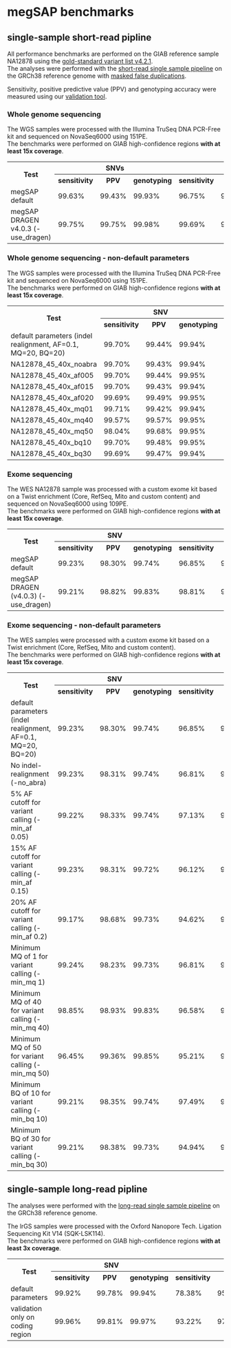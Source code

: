 # megSAP benchmarks

## single-sample short-read pipline

All performance benchmarks are performed on the GIAB reference sample NA12878 using the [gold-standard variant list v4.2.1](https://ftp-trace.ncbi.nlm.nih.gov/giab/ftp/release/NA12878_HG001/NISTv4.2.1/GRCh38/).  
The analyses were performed with the [short-read single sample pipeline](https://github.com/imgag/megSAP/blob/master/src/Pipelines/analyze.php) on the GRCh38 reference genome with [masked false duplications](https://www.nature.com/articles/s41587-021-01158-1).

Sensitivity, positive predictive value (PPV) and genotyping accuracy were measured using our [validation tool](https://github.com/imgag/megSAP/blob/master/src/Tools/validate_NA12878.php).

### Whole genome sequencing

The WGS samples were processed with the Illumina TruSeq DNA PCR-Free kit and sequenced on NovaSeq6000 using 151PE.  
The benchmarks were performed on GIAB high-confidence regions **with at least 15x coverage**.

<table>
  <tr>
    <th rowspan=2>Test</th>
    <th colspan=3>SNVs</th>
    <th colspan=3>InDels</th>
  </tr>
  <tr>
    <th>sensitivity</th>
    <th>PPV</th>
    <th>genotyping</th>
    <th>sensitivity</th>
    <th>PPV</th>
    <th>genotyping</th>
  </tr>
  <tr>
    <td>megSAP default</td> <!--- dataset: NA12878_45 @ 40x --->
 	<td>99.63%</td>
 	<td>99.43%</td>
 	<td>99.93%</td>
 	<td>96.75%</td>
 	<td>99.38%</td>
 	<td>97.95%</td>
  </tr>
  <tr>
    <td>megSAP DRAGEN v4.0.3 (-use_dragen)</td> <!--- dataset: NA12878_45 @ 40x --->
 	<td>99.75%</td>
 	<td>99.75%</td>
 	<td>99.98%</td>
 	<td>99.69%</td>
 	<td>99.66%</td>
 	<td>99.94%</td>
  </tr>
</table>

### Whole genome sequencing - non-default parameters

The WGS samples were processed with the Illumina TruSeq DNA PCR-Free kit and sequenced on NovaSeq6000 using 151PE.  
The benchmarks were performed on GIAB high-confidence regions **with at least 15x coverage**.

<table>
  <tr>
    <th rowspan=2>Test</th>
    <th colspan=3>SNV</th>
    <th colspan=3>InDel</th>
  </tr>
  <tr>
    <th>sensitivity</th>
    <th>PPV</th>
    <th>genotyping</th>
    <th>sensitivity</th>
    <th>PPV</th>
    <th>genotyping</th>
  </tr>
	<tr>
		<td>default parameters (indel realignment, AF=0.1, MQ=20, BQ=20)</td> <!--- dataset: NA12878_45 @ 40x --->
		<td>99.70%</td>
		<td>99.44%</td>
		<td>99.94%</td>
		<td>96.77%</td>
		<td>99.38%</td>
		<td>97.95%</td>
	</tr>
	<tr>
		<td>NA12878_45_40x_noabra</td>
		<td>99.70%</td>
		<td>99.43%</td>
		<td>99.94%</td>
		<td>96.86%</td>
		<td>99.37%</td>
		<td>97.98%</td>
	</tr>
	<tr>
		<td>NA12878_45_40x_af005</td>
		<td>99.70%</td>
		<td>99.44%</td>
		<td>99.95%</td>
		<td>96.83%</td>
		<td>99.37%</td>
		<td>97.97%</td>
	</tr>
	<tr>
		<td>NA12878_45_40x_af015</td>
		<td>99.70%</td>
		<td>99.43%</td>
		<td>99.94%</td>
		<td>96.18%</td>
		<td>99.41%</td>
		<td>97.96%</td>
	</tr>
	<tr>
		<td>NA12878_45_40x_af020</td>
		<td>99.69%</td>
		<td>99.49%</td>
		<td>99.95%</td>
		<td>94.20%</td>
		<td>99.49%</td>
		<td>98.01%</td>
	</tr>
	<tr>
		<td>NA12878_45_40x_mq01</td>
		<td>99.71%</td>
		<td>99.42%</td>
		<td>99.94%</td>
		<td>96.74%</td>
		<td>99.39%</td>
		<td>97.95%</td>
	</tr>
	<tr>
		<td>NA12878_45_40x_mq40</td>
		<td>99.57%</td>
		<td>99.57%</td>
		<td>99.95%</td>
		<td>96.73%</td>
		<td>99.42%</td>
		<td>97.96%</td>
	</tr>
	<tr>
		<td>NA12878_45_40x_mq50</td>
		<td>98.04%</td>
		<td>99.68%</td>
		<td>99.95%</td>
		<td>96.18%</td>
		<td>99.45%</td>
		<td>97.96%</td>
	</tr>
	<tr>
		<td>NA12878_45_40x_bq10</td>
		<td>99.70%</td>
		<td>99.48%</td>
		<td>99.95%</td>
		<td>97.80%</td>
		<td>99.40%</td>
		<td>98.46%</td>
	</tr>
	<tr>
		<td>NA12878_45_40x_bq30</td>
		<td>99.69%</td>
		<td>99.47%</td>
		<td>99.94%</td>
		<td>96.05%</td>
		<td>99.41%</td>
		<td>97.74%</td>
	</tr>
</table>


### Exome sequencing

The WES NA12878 sample was processed with a custom exome kit based on a Twist enrichment (Core, RefSeq, Mito and custom content) and sequenced on NovaSeq6000 using 109PE.  
The benchmarks were performed on GIAB high-confidence regions **with at least 15x coverage**.

<table>
  <tr>
    <th rowspan=2>Test</th>
    <th colspan=3>SNV</th>
    <th colspan=3>InDel</th>
  </tr>
  <tr>
    <th>sensitivity</th>
    <th>PPV</th>
    <th>genotyping</th>
    <th>sensitivity</th>
    <th>PPV</th>
    <th>genotyping</th>
  </tr>
  <tr>
    <td>megSAP default</td> <!--- dataset: NA12878x2_82 @ 113x --->
 	<td>99.23%</td>
 	<td>98.30%</td>
 	<td>99.74%</td>
 	<td>96.85%</td>
 	<td>94.11%</td>
 	<td>96.23%</td>
  </tr>
  <tr>
    <td>megSAP DRAGEN (v4.0.3) (-use_dragen)</td> <!--- dataset: NA12878x2_82 @ 113x --->
 	<td>99.21%</td>
 	<td>98.82%</td>
 	<td>99.83%</td>
 	<td>98.81%</td>
 	<td>97.26%</td>
 	<td>99.45%</td>
  </tr>
</table>


### Exome sequencing - non-default parameters

The WES samples were processed with a custom exome kit based on a Twist enrichment (Core, RefSeq, Mito and custom content).  
The benchmarks were performed on GIAB high-confidence regions **with at least 15x coverage**.

<table>
  <tr>
    <th rowspan=2>Test</th>
    <th colspan=3>SNV</th>
    <th colspan=3>InDel</th>
  </tr>
  <tr>
    <th>sensitivity</th>
    <th>PPV</th>
    <th>genotyping</th>
    <th>sensitivity</th>
    <th>PPV</th>
    <th>genotyping</th>
  </tr>
  <tr>
    <td>default parameters (indel realignment, AF=0.1, MQ=20, BQ=20)</td> <!--- dataset: NA12878x2_82 @ 113x --->
 	<td>99.23%</td>
 	<td>98.30%</td>
 	<td>99.74%</td>
 	<td>96.85%</td>
 	<td>94.11%</td>
 	<td>96.23%</td>
  </tr>
  <tr>
    <td>No indel-realignment (-no_abra)</td> <!--- dataset: NA12878x2_82 @ 113x --->
 	<td>99.23%</td>
 	<td>98.31%</td>
 	<td>99.74%</td>
 	<td>96.81%</td>
 	<td>93.81%</td>
 	<td>96.04%</td>
  </tr>
  <tr>
    <td>5% AF cutoff for variant calling (-min_af 0.05)</td> <!--- dataset: NA12878x2_82 @ 113x --->
 	<td>99.22%</td>
 	<td>98.33%</td>
 	<td>99.74%</td>
 	<td>97.13%</td>
 	<td>94.04%</td>
 	<td>96.38%</td>
  </tr>
  <tr>
    <td>15% AF cutoff for variant calling (-min_af 0.15)</td> <!--- dataset: NA12878x2_82 @ 113x --->
 	<td>99.23%</td>
 	<td>98.31%</td>
 	<td>99.72%</td>
 	<td>96.12%</td>
 	<td>95.60%</td>
 	<td>96.20%</td>
  </tr>
  <tr>
    <td>20% AF cutoff for variant calling (-min_af 0.2)</td> <!--- dataset: NA12878x2_82 @ 113x --->
 	<td>99.17%</td>
 	<td>98.68%</td>
 	<td>99.73%</td>
 	<td>94.62%</td>
 	<td>97.46%</td>
 	<td>96.24%</td>
  </tr>
  <tr>
    <td>Minimum MQ of 1 for variant calling (-min_mq 1)</td> <!--- dataset: NA12878x2_82 @ 113x --->
 	<td>99.24%</td>
 	<td>98.23%</td>
 	<td>99.73%</td>
 	<td>96.81%</td>
 	<td>94.19%</td>
 	<td>96.23%</td>
  </tr
  <tr>
    <td>Minimum MQ of 40 for variant calling (-min_mq 40)</td> <!--- dataset: NA12878x2_82 @ 113x --->
 	<td>98.85%</td>
 	<td>98.93%</td>
 	<td>99.83%</td>
 	<td>96.58%</td>
 	<td>94.38%</td>
 	<td>96.22%</td>
  </tr>
  <tr>
    <td>Minimum MQ of 50 for variant calling (-min_mq 50)</td> <!--- dataset: NA12878x2_82 @ 113x --->
 	<td>96.45%</td>
 	<td>99.36%</td>
 	<td>99.85%</td>
 	<td>95.21%</td>
 	<td>94.65%</td>
 	<td>96.17%</td>
  </tr>
  <tr>
    <td>Minimum BQ of 10 for variant calling (-min_bq 10)</td> <!--- dataset: NA12878x2_82 @ 113x --->
 	<td>99.21%</td>
 	<td>98.35%</td>
 	<td>99.74%</td>
 	<td>97.49%</td>
 	<td>93.77%</td>
 	<td>96.82%</td>
  </tr>
  <tr>
    <td>Minimum BQ of 30 for variant calling (-min_bq 30)</td> <!--- dataset: NA12878x2_82 @ 113x --->
 	<td>99.21%</td>
 	<td>98.38%</td>
 	<td>99.73%</td>
 	<td>94.94%</td>
 	<td>95.37%</td>
 	<td>95.15%</td>
  </tr>
</table>

## single-sample long-read pipline
The analyses were performed with the [long-read single sample pipeline](https://github.com/imgag/megSAP/blob/master/src/Pipelines/analyze_longread.php) on the GRCh38 reference genome.

The lrGS samples were processed with the Oxford Nanopore Tech. Ligation Sequencing Kit V14 (SQK-LSK114).  
The benchmarks were performed on GIAB high-confidence regions **with at least 3x coverage**.
 <!--- dataset: 23014LRa023L2_01, 60x average coverge --->

<table>
  <tr>
    <th rowspan=2>Test</th>
    <th colspan=3>SNV</th>
    <th colspan=3>InDel</th>
  </tr>
  <tr>
    <th>sensitivity</th>
    <th>PPV</th>
    <th>genotyping</th>
    <th>sensitivity</th>
    <th>PPV</th>
    <th>genotyping</th>
  </tr>
  <tr>
    <td>default parameters</td>
    <td>99.92%</td>
    <td>99.78%</td>
    <td>99.94%</td>
    <td>78.38%</td>
    <td>95.67%</td>
    <td>99.11%</td>
  </tr>
  <tr>
    <td>validation only on coding region</td>
    <td>99.96%</td>
    <td>99.81%</td>
    <td>99.97%</td>
    <td>93.22%</td>
    <td>97.56%</td>
    <td>99.77%</td>
  </tr>
</table>
